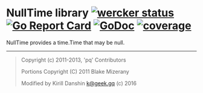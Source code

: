 # NullTime library [![wercker status](https://app.wercker.com/status/9b41254dc54e224b4b86e5f7a0bb71b6/s/master "wercker status")](https://app.wercker.com/project/bykey/9b41254dc54e224b4b86e5f7a0bb71b6) [![Go Report Card](https://goreportcard.com/badge/github.com/kirillDanshin/nulltime)](https://goreportcard.com/report/github.com/kirillDanshin/nulltime) [![GoDoc](https://godoc.org/github.com/kirillDanshin/nulltime?status.svg)](https://godoc.org/github.com/kirillDanshin/nulltime) [![coverage](http://gocover.io/_badge/github.com/kirillDanshin/nulltime)](https://gocover.io/github.com/kirillDanshin/nulltime)
NullTime provides a time.Time that may be null.

---

> Copyright (c) 2011-2013, 'pq' Contributors
>
> Portions Copyright (C) 2011 Blake Mizerany
>
> Modified by Kirill Danshin <k@geek.gq> (c) 2016
